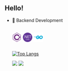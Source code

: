 ## Hello!
- 🔭 Backend Development


  <div style="display: inline_block"><br>
  <img align="center" alt="Caio-CSharp" height="30" width="30" src="https://github.com/devicons/devicon/blob/master/icons/csharp/csharp-line.svg">
  <img align="center" alt="Caio-CSharp" height="30" width="30" src="https://github.com/devicons/devicon/blob/master/icons/dotnetcore/dotnetcore-original.svg">
  <img align="center" alt="Caio-CSharp" height="30" width="30" src="https://github.com/devicons/devicon/blob/master/icons/go/go-original-wordmark.svg">
  </div>
  
  ##
  [![Top Langs](https://github-readme-stats.vercel.app/api/top-langs/?username=CaioProg&layout=compact&hide=ruby,html,css,scss)](https://github.com/anuraghazra/github-readme-stats)
  
  <div> 
  <a href = "mailto:caioprog18@gmail.com"><img src="https://img.shields.io/badge/-Gmail-%23333?style=for-the-badge&logo=gmail&logoColor=white" target="_blank"></a>
  <a href="https://www.linkedin.com/in/caiolucasdeveloper/" target="_blank"><img src="https://img.shields.io/badge/-LinkedIn-%230077B5?style=for-the-badge&logo=linkedin&logoColor=white" target="_blank"></a> 
  </div>


